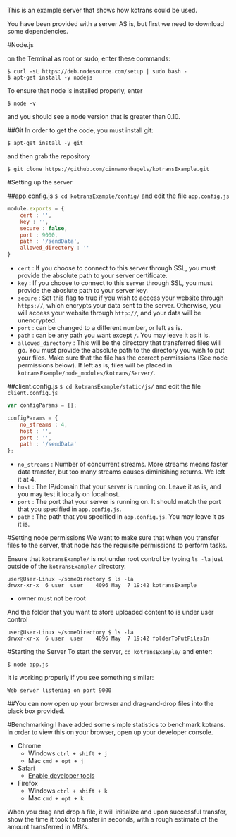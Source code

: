 This is an example server that shows how kotrans could be used.

You have been provided with a server AS is, but first we need to download some dependencies.

#Node.js

on the Terminal as root or sudo, enter these commands:
```
$ curl -sL https://deb.nodesource.com/setup | sudo bash -
$ apt-get install -y nodejs
```

To ensure that node is installed properly, enter
```
$ node -v
```
and you should see a node version that is greater than 0.10.

##Git
In order to get the code, you must install git:
```
$ apt-get install -y git
```
and then grab the repository
```
$ git clone https://github.com/cinnamonbagels/kotransExample.git
```

#Setting up the server

##app.config.js
`$ cd kotransExample/config/` and edit the file `app.config.js`

```javascript
module.exports = {
	cert : '',
	key : '',
	secure : false,
	port : 9000,
	path : '/sendData',
	allowed_directory : ''
}
```
* `cert` : If you choose to connect to this server through SSL, you must provide the absolute path to your server certificate.
* `key` : If you choose to connect to this server through SSL, you must provide the aboslute path to your server key.
* `secure` : Set this flag to true if you wish to access your website through `https://`, which encrypts your data sent to the server. Otherwise, you will access your website through `http://`, and your data will be unencrypted.
* `port` : can be changed to a different number, or left as is.
* `path` : can be any path you want except `/`. You may leave it as it is.
* `allowed_directory` : This will be the directory that transferred files will go. You must provide the absolute path to the directory you wish to put your files. Make sure that the file has the correct permissions (See node permissions below). If left as is, files will be placed in `kotransExample/node_modules/kotrans/Server/`.

##client.config.js
`$ cd kotransExample/static/js/` and edit the file `client.config.js`

```javascript
var configParams = {};

configParams = {
	no_streams : 4,
	host : '',
	port : '',
	path : '/sendData'
};
```
* `no_streams` : Number of concurrent streams. More streams means faster data transfer, but too many streams causes diminishing returns. We left it at 4.
* `host` : The IP/domain that your server is running on. Leave it as is, and you may test it locally on localhost.
* `port` : The port that your server is running on. It should match the port that you specified in `app.config.js`.
* `path` : The path that you specified in `app.config.js`. You may leave it as it is.


#Setting node permissions
We want to make sure that when you transfer files to the server, that node has the requisite permissions to perform tasks.

Ensure that `kotransExample/` is not under root control by typing `ls -la` just outside of the `kotransExample/` directory.
```
user@User-Linux ~/someDirectory $ ls -la
drwxr-xr-x  6 user  user    4096 May  7 19:42 kotransExample
```
* owner must not be root

And the folder that you want to store uploaded content to is under user control
```
user@User-Linux ~/someDirectory $ ls -la
drwxr-xr-x  6 user  user    4096 May  7 19:42 folderToPutFilesIn
```

#Starting the Server
To start the server, `cd kotransExample/` and enter:
```
$ node app.js
```

It is working properly if you see something similar:
```
Web server listening on port 9000
```

##You can now open up your browser and drag-and-drop files into the black box provided.

#Benchmarking
I have added some simple statistics to benchmark kotrans. In order to view this on your browser, open up your developer console.

* Chrome
  * Windows `ctrl + shift + j`
  * Mac `cmd + opt + j`
* Safari
  * [Enable developer tools](https://developer.apple.com/library/mac/documentation/AppleApplications/Conceptual/Safari_Developer_Guide/GettingStarted/GettingStarted.html)
* Firefox
  * Windows `ctrl + shift + k`
  * Mac `cmd + opt + k`

When you drag and drop a file, it will initialize and upon successful transfer, show the time it took to transfer in seconds, with a rough estimate of the amount transferred in MB/s.
